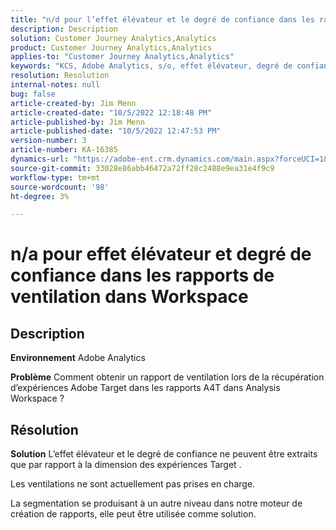 ```yaml
---
title: "n/d pour l’effet élévateur et le degré de confiance dans les rapports de ventilation dans Workspace"
description: Description
solution: Customer Journey Analytics,Analytics
product: Customer Journey Analytics,Analytics
applies-to: "Customer Journey Analytics,Analytics"
keywords: "KCS, Adobe Analytics, s/o, effet élévateur, degré de confiance, rapports de ventilation, espace de travail, FAQ"
resolution: Resolution
internal-notes: null
bug: false
article-created-by: Jim Menn
article-created-date: "10/5/2022 12:18:48 PM"
article-published-by: Jim Menn
article-published-date: "10/5/2022 12:47:53 PM"
version-number: 3
article-number: KA-16385
dynamics-url: "https://adobe-ent.crm.dynamics.com/main.aspx?forceUCI=1&pagetype=entityrecord&etn=knowledgearticle&id=49ac8ed8-a744-ed11-bba1-000d3a3064b8"
source-git-commit: 33028e86abb46472a72ff28c2488e9ea31e4f9c9
workflow-type: tm+mt
source-wordcount: '98'
ht-degree: 3%

---
```


# n/a pour effet élévateur et degré de confiance dans les rapports de ventilation dans Workspace

## Description


<b>Environnement</b>
Adobe Analytics

<b>Problème</b>
Comment obtenir un rapport de ventilation lors de la récupération d’expériences Adobe Target dans les rapports A4T dans Analysis Workspace ?


## Résolution


<b>Solution</b>
L’effet élévateur et le degré de confiance ne peuvent être extraits que par rapport à la dimension des expériences Target .

Les ventilations ne sont actuellement pas prises en charge.

La segmentation se produisant à un autre niveau dans notre moteur de création de rapports, elle peut être utilisée comme solution.


